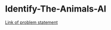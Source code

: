 # Identify-The-Animals-AI
[Link of problem statement](https://www.hackerearth.com/challenges/competitive/deep-learning-beginner-challenge/)
